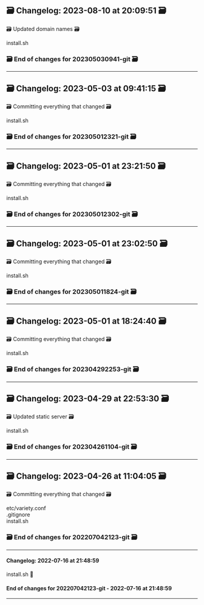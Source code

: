 ## 🗃️ Changelog: 2023-08-10 at 20:09:51 🗃️  

🗃️ Updated domain names 🗃️  
  
  
install.sh  


### 🗃️ End of changes for 202305030941-git 🗃️  

----  
## 🗃️ Changelog: 2023-05-03 at 09:41:15 🗃️  

🗃️ Committing everything that changed 🗃️  
  
  
install.sh  


### 🗃️ End of changes for 202305012321-git 🗃️  

----  
## 🗃️ Changelog: 2023-05-01 at 23:21:50 🗃️  

🗃️ Committing everything that changed 🗃️  
  
  
install.sh  


### 🗃️ End of changes for 202305012302-git 🗃️  

----  
## 🗃️ Changelog: 2023-05-01 at 23:02:50 🗃️  

🗃️ Committing everything that changed 🗃️  
  
  
install.sh  


### 🗃️ End of changes for 202305011824-git 🗃️  

----  
## 🗃️ Changelog: 2023-05-01 at 18:24:40 🗃️  

🗃️ Committing everything that changed 🗃️  
  
  
install.sh  


### 🗃️ End of changes for 202304292253-git 🗃️  

----  
## 🗃️ Changelog: 2023-04-29 at 22:53:30 🗃️  

🗃️ Updated static server 🗃️  
  
  
install.sh  


### 🗃️ End of changes for 202304261104-git 🗃️  

----  
## 🗃️ Changelog: 2023-04-26 at 11:04:05 🗃️  

🗃️ Committing everything that changed 🗃️  
  
  
etc/variety.conf  
.gitignore  
install.sh  


### 🗃️ End of changes for 202207042123-git 🗃️  

----  
#### Changelog: 2022-07-16 at 21:48:59  
  
install.sh      🚀  
  
#### End of changes for 202207042123-git - 2022-07-16 at 21:48:59  
  
----  
  
